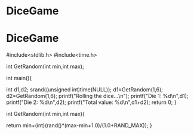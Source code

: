 # DiceGame
# DiceGame
#include<stdlib.h>
#include<time.h>

int GetRandom(int min,int max);

int main(){

int d1,d2;
srand((unsigned int)time(NULL));
d1=GetRandom(1,6);
d2=GetRandom(1,6);
printf("Rolling the dice...\n");
printf("Die 1: %d\n",d1);
printf("Die 2: %d\n",d2);
printf("Total value: %d\n",d1+d2);
return 0;
}

int GetRandom(int min,int max){

return min+(int)(rand()*(max-min+1.0)/(1.0+RAND_MAX));
}
